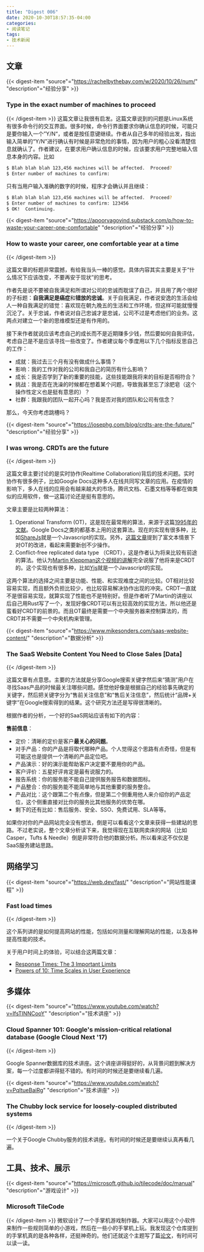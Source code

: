 ```yaml
---
title: "Digest 006"
date: 2020-10-30T18:57:35-04:00
categories: 
- 阅读笔记
tags:
- 技术新闻
---
```


## 文章

{{< digest-item "source"="https://rachelbythebay.com/w/2020/10/26/num/" "description"="经验分享" >}}
### Type in the exact number of machines to proceed
{{< /digest-item >}}
这篇文章让我很有启发。这篇文章说到的问题是Linux系统有很多命令行的交互界面。很多时候，命令行界面要求你确认信息的时候，可能只是要你输入一个”Y/N“，或者是按任意键继续。作者从自己多年的经验出发，指出输入简单的“Y/N”进行确认有时候是非常危险的事情，因为用户的粗心没看清楚信息就确认了。作者建议，在要求用户确认信息的时候，应该要求用户完整地输入信息本身的内容。比如

```bash
$ Blah blah blah 123,456 machines will be affected.  Proceed?
$ Enter number of machines to confirm:
```

只有当用户输入准确的数字的时候，程序才会确认并且继续：

```bash
$ Blah blah blah 123,456 machines will be affected.  Proceed?
$ Enter number of machines to confirm: 123456
$ OK!  Continuing.
```

{{< digest-item "source"="https://apoorvagovind.substack.com/p/how-to-waste-your-career-one-comfortable" "description"="经验分享" >}}
### How to waste your career, one comfortable year at a time
{{< /digest-item >}}

这篇文章的标题非常震撼，有给我当头一棒的感觉。具体内容其实主要是关于“什么情况下应该改变，不要再安于现状”的思考。

作者先是说不要被自我满足和所谓对公司的忠诚而耽误了自己，并且用了两个很好的子标题：**自我满足是癌症**和**错放的忠诚**。关于自我满足，作者说安逸的生活会给人一种自我满足的错觉：喜欢现在朝九晚五的生活和工作环境，但这样可能就慢慢沉沦了。关于忠诚，作者说对自己忠诚才是忠诚，公司不过是考虑他们的业务。这两点对建立一个新的思维模型还是有作用的。

接下来作者就说应该考虑自己的成长而不是近期赚多少钱，然后要如何自我评估，考虑自己是不是应该寻找一些改变了。作者建议每个季度用以下几个指标反思自己的工作：
* 成就：我过去三个月有没有做成什么事情？
* 影响：我的工作对我的公司和我自己的简历有什么影响？
* 成长：我是否学到了新的重要的技能，这些技能跟我将来的目标是否相符合？
* 挑战：我是否在洗澡的时候都在想着某个问题，导致我甚至忘了涂肥皂（这个操作性定义也是挺有意思的）？
* 社群：我跟我的团队一起开心吗？我是否对我的团队和公司有信念？

那么，今天你考虑跳槽吗？

{{< digest-item "source"="https://josephg.com/blog/crdts-are-the-future/" "description"="经验分享" >}}
### I was wrong. CRDTs are the future
{{< /digest-item >}}

这篇文章主要讨论的是实时协作(Realtime Collaboration)背后的技术问题。实时协作有很多例子，比如Google Docs这种多人在线共同写文章的应用。在疫情的影响下，多人在线的应用会有越来越大的市场，腾讯文档、石墨文档等等都在做类似的应用软件，做一这篇讨论还是挺有意思的。

文章主要是比较两种算法：
1. Operational Transform (OT)，这是现在最常用的算法，来源于这篇[1995年的文献](https://www.google.com/url?sa=t&rct=j&q=&esrc=s&source=web&cd=&ved=2ahUKEwi3mr6CivnrAhXEfd4KHcAyBe4QFjAAegQIBBAB&url=http%3A%2F%2Flively-kernel.org%2Frepository%2Fwebwerkstatt%2Fprojects%2FCollaboration%2Fpaper%2FJupiter.pdf&usg=AOvVaw0HmIhcn7_VKk2h1bEeAOJS)。Google Docs之类的都基本上用的这套算法。现在的实现有很多种，比如[ShareJs](https://github.com/josephg/sharejs)就是一个Javascript的实现。另外，[这篇文章](https://ckeditor.com/blog/Lessons-learned-from-creating-a-rich-text-editor-with-real-time-collaboration/)提到了富文本情景下对OT的改进，看起来需要新创不少操作。
2. Conflict-free replicated data type （CRDT），这是作者认为将来比较有前途的算法。他认为[Martin Kleppman这个视频的讲解](https://www.youtube.com/watch?v=x7drE24geUw)完全说服了他将来是CRDT的。这个实现也有很多种，比如[Yjs](https://github.com/yjs/yjs)就是一个Javascript的实现。

这两个算法的选择之间主要是功能、性能、和实现难度之间的比较。OT相对比较容易实现，而且额外负担比较少，也比较容易解决协作出现的冲突。CRDT一直就不是很容易实现，就算实现了性能也不是特别好。但是作者听了Martin的讲座以后自己用Rust写了一个，发现好像CRDT可以有比较高效的实现方法，所以他还是蛮看好CRDT的前景的。而且OT最终是需要一个中央服务器来控制算法的，而CRDT并不需要一个中央机构来管理。


{{< digest-item "source"="https://www.mikesonders.com/saas-website-content/" "description"="数据分析" >}}
### The SaaS Website Content You Need to Close Sales [Data]
{{< /digest-item >}}


这篇文章有点意思。主要的方法就是分享Google搜索关键字然后来“猜测”用户在寻找Saas产品的时候最关注哪些问题。感觉他好像是根据自己的经验事先确定的关键字，然后把关键字分为“售前关注信息”和“售后关注信息”，然后统计“品牌+关键字”在Google搜索得到的结果。这个研究方法还是写得很清晰的。

根据作者的分析，一个好的SaaS网站应该有如下的内容：

**售前信息**：
* 定价：清晰的定价是客户**最关心的问题**。
* 对手产品：你的产品是将取代哪种产品。个人觉得这个思路有点奇怪，但是有可能这也是提供一个清晰的产品定位吧。
* 产品演示：好的演示能帮助客户决定要不要用你的产品。
* 客户评价：五星好评肯定是最有说服力的。
* 报告系统：你的服务能不能自己提供服务报告和数据图标。
* 产品整合：你的服务能不能简单地与其他重要的服务整合。
* 产品对比：这个跟第二个有点像，但是第二个侧重用他人来介绍你的产品定位，这个侧重直接对比你的服务比其他服务的优势在哪。
* 剩下的还有比如：售后服务、安全、SSO、免费试用、SLA等等。

如果你对你的产品网站完全没有想法，倒是可以看看这个文章来获得一些建站的思路。不过老实说，整个文章分析读下来，我觉得现在互联网卖床的网站（比如Casper，Tufts & Needle）倒是非常符合他的数据分析。所以看来这不仅仅是SaaS服务建站思路。

## 网络学习

{{< digest-item "source"="https://web.dev/fast/" "description"="网站性能课程" >}}
### Fast load times
{{< /digest-item >}}

这个系列讲的是如何提高网站的性能，包括如何测量和理解网站的性能，以及各种提高性能的技术。

关于用户时间上的体验，可以结合这两篇文章：
* [Response Times: The 3 Important Limits](https://www.nngroup.com/articles/response-times-3-important-limits/)
* [Powers of 10: Time Scales in User Experience](https://www.nngroup.com/articles/powers-of-10-time-scales-in-ux/)

## 多媒体

{{< digest-item "source"="https://www.youtube.com/watch?v=IfsTINNCooY" "description"="技术讲座" >}}
### Cloud Spanner 101: Google's mission-critical relational database (Google Cloud Next '17)
{{< /digest-item >}}

Google Spanner数据库的技术讲座。这个讲座讲得挺好的，从背景问题到解决方案，每一个过度都讲得挺不错的。有时间的时候还是要继续看几遍。

{{< digest-item "source"="https://www.youtube.com/watch?v=PqItueBaiRg" "description"="技术讲座" >}}
### The Chubby lock service for loosely-coupled distributed systems
{{< /digest-item >}}

一个关于Google Chubby服务的技术讲座。有时间的时候还是要继续认真再看几遍。

## 工具、技术、展示

{{< digest-item "source"="https://microsoft.github.io/tilecode/doc/manual" "description"="游戏设计" >}}
### Microsoft TileCode
{{< /digest-item >}}
微软设计了一个手掌机游戏制作器。大家可以用这个小软件来制作一些规则简单的小游戏，然后在一些小的手掌机上玩。我发现这个仓库提到的手掌机真的是各种各样，还挺神奇的。他们还就这个主题写了篇[论文](https://www.microsoft.com/en-us/research/uploads/prod/2020/08/paperFinal.pdf)，有时间可以读一读。

